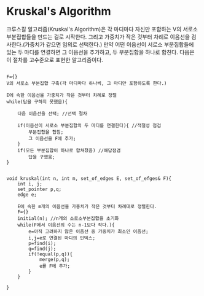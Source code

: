 # Kruskal's Algorithm
크루스칼 알고리즘(Kruskal's Algorithm)은 각 마디마다 자신만 포함하는 V의 서로소 부분집합들을 만드는 걸로 시작한다. 그리고 가중치가 작은 것부터 차례로 이음선을 검사한다.(가중치가 같으면 임의로 선택한다.) 만약 어떤 이음선이 서로소 부분집합들에 있는 두 마디를 연결하면 그 이음선을 추가하고, 두 부분집합을 하나로 합친다. 다음은 이 절차를 고수준으로 표현한 알고리즘이다.

<pre><code>
F={}
V의 서로소 부분집합 구축(각 마디마다 하나씩, 그 마디만 포함하도록 한다.)

E에 속한 이음선을 가중치가 작은 것부터 차례로 정렬
while(답을 구하지 못했음){
    
    다음 이음선을 선택; //선택 절차

    if(이음선이 서로소 부분집합의 두 마디를 연결한다){ //적절성 점검
        부분집합을 합침;
        그 이음선을 F에 추가;
    }
    if(모든 부분집합이 하나로 합쳐졌음) //해답점검
        답을 구했음;
}
</code></pre>

<pre><code>
void kruskal(int n, int m, set_of_edges E, set_of_efges& F){
    int i, j;
    set_pointer p,q;
    edge e;

    E에 속한 m개의 이음선을 가중치가 작은 것부터 차례대로 정렬한다.
    F={}
    initial(n); //n개의 소로소부분집합을 초기화
    while(F에서 이음선의 수는 n-1보다 작다.){
        e=아직 고려하지 않은 이음선 중 가중치가 최소인 이음선;
        i,j=e로 연결된 마디의 인덱스;
        p=find(i);
        q=find(j);
        if(!equal(p,q)){
            merge(p,q);
            e를 F에 추가;
        }
    }

}
</code></pre>